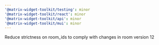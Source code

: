 ```yaml
---
'@matrix-widget-toolkit/testing': minor
'@matrix-widget-toolkit/react': minor
'@matrix-widget-toolkit/api': minor
'@matrix-widget-toolkit/mui': minor
---
```


Reduce strictness on room_ids to comply with changes in room version 12
